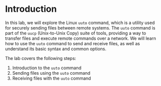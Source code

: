 # Introduction

In this lab, we will explore the Linux `uuto` command, which is a utility used for securely sending files between remote systems. The `uuto` command is part of the `uucp` (Unix-to-Unix Copy) suite of tools, providing a way to transfer files and execute remote commands over a network. We will learn how to use the `uuto` command to send and receive files, as well as understand its basic syntax and common options.

The lab covers the following steps:

1. Introduction to the `uuto` command
2. Sending files using the `uuto` command
3. Receiving files with the `uuto` command
